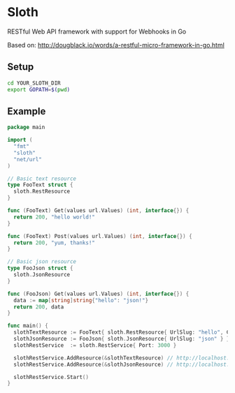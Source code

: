 # Sloth
RESTful Web API framework with support for Webhooks in Go

Based on: http://dougblack.io/words/a-restful-micro-framework-in-go.html

## Setup

```bash
cd YOUR_SLOTH_DIR
export GOPATH=$(pwd)
```

## Example

```go
package main

import (
  "fmt"
  "sloth"
  "net/url"
)

// Basic text resource
type FooText struct {
  sloth.RestResource
}

func (FooText) Get(values url.Values) (int, interface{}) {
  return 200, "hello world!"
}

func (FooText) Post(values url.Values) (int, interface{}) {
  return 200, "yum, thanks!"
}

// Basic json resource
type FooJson struct {
  sloth.JsonResource
}

func (FooJson) Get(values url.Values) (int, interface{}) {
  data := map[string]string{"hello": "json!"}
  return 200, data
}

func main() {
  slothTextResource := FooText{ sloth.RestResource{ UrlSlug: "hello", ContentType: "text/html; charset=utf8" } }
  slothJsonResource := FooJson{ sloth.JsonResource{ UrlSlug: "json" } }
  slothRestService  := sloth.RestService{ Port: 3000 }

  slothRestService.AddResource(&slothTextResource) // http://localhost:3000/hello
  slothRestService.AddResource(&slothJsonResource) // http://localhost:3000/json

  slothRestService.Start()
}

```